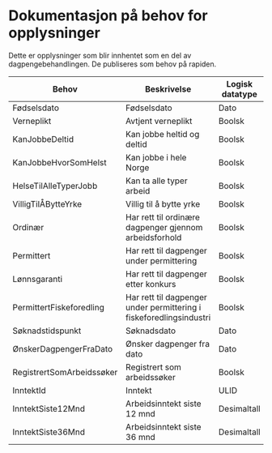 # Dokumentasjon på behov for opplysninger

Dette er opplysninger som blir innhentet som en del av dagpengebehandlingen. De publiseres som behov på rapiden.

|Behov|Beskrivelse|Logisk datatype|Datatype|
|---|---|---|---|
|Fødselsdato | Fødselsdato | Dato|LocalDate|
|Verneplikt | Avtjent verneplikt | Boolsk|boolean|
|KanJobbeDeltid | Kan jobbe heltid og deltid | Boolsk|boolean|
|KanJobbeHvorSomHelst | Kan jobbe i hele Norge | Boolsk|boolean|
|HelseTilAlleTyperJobb | Kan ta alle typer arbeid | Boolsk|boolean|
|VilligTilÅBytteYrke | Villig til å bytte yrke | Boolsk|boolean|
|Ordinær | Har rett til ordinære dagpenger gjennom arbeidsforhold | Boolsk|boolean|
|Permittert | Har rett til dagpenger under permittering | Boolsk|boolean|
|Lønnsgaranti | Har rett til dagpenger etter konkurs | Boolsk|boolean|
|PermittertFiskeforedling | Har rett til dagpenger under permittering i fiskeforedlingsindustri | Boolsk|boolean|
|Søknadstidspunkt | Søknadsdato | Dato|LocalDate|
|ØnskerDagpengerFraDato | Ønsker dagpenger fra dato | Dato|LocalDate|
|RegistrertSomArbeidssøker | Registrert som arbeidssøker | Boolsk|boolean|
|InntektId | Inntekt | ULID|Ulid|
|InntektSiste12Mnd | Arbeidsinntekt siste 12 mnd | Desimaltall|double|
|InntektSiste36Mnd | Arbeidsinntekt siste 36 mnd | Desimaltall|double|